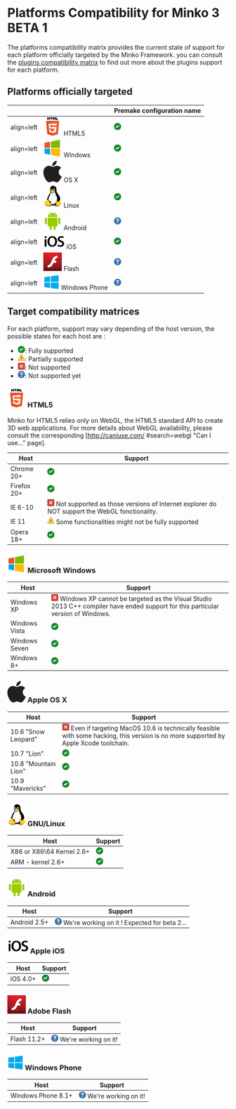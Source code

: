 Platforms Compatibility for Minko 3 BETA 1
==========================================

The platforms compatibility matrix provides the current state of support for each platform officially targeted by the Minko Framework. you can consult the [plugins compatibility matrix](Plugins_compatibility_matrix.md) to find out more about the plugins support for each platform.

Platforms officially targeted
-----------------------------

|                                                                                       |                                              | Premake configuration name       |
|---------------------------------------------------------------------------------------|----------------------------------------------|----------------------------------|
| align=left|![](images/Html5_min.png "fig:images/Html5_min.png") HTML5                 | ![](images/Checked.png "images/Checked.png") | html5                            |
| align=left|![](images/Winmini.png "fig:images/Winmini.png") Windows                   | ![](images/Checked.png "images/Checked.png") | windows32<br/\>windows64        |
| align=left|![](images/Mac_min.png "fig:images/Mac_min.png") OS X                      | ![](images/Checked.png "images/Checked.png") | osx64                            |
| align=left|![](images/Linux_min.png "fig:images/Linux_min.png") Linux                 | ![](images/Checked.png "images/Checked.png") | linux32<br/\>linux64            |
| align=left|![](images/Androidmini.png "fig:images/Androidmini.png") Android           | ![](images/Help_16.png "images/Help_16.png") | N/A (expected for the beta 2...) |
| align=left|![](images/Iso7mini.png "fig:images/Iso7mini.png") iOS                     | ![](images/Checked.png "images/Checked.png") | ios                              |
| align=left|![](images/Flashmini.png "fig:images/Flashmini.png") Flash                 | ![](images/Help_16.png "images/Help_16.png") | N/A                              |
| align=left|![](images/Windows_phone.png "fig:images/Windows_phone.png") Windows Phone | ![](images/Help_16.png "images/Help_16.png") | N/A                              |

Target compatibility matrices
-----------------------------

For each platform, support may vary depending of the host version, the possible states for each host are :

-   ![](images/Checked.png "fig:images/Checked.png"): Fully supported
-   ![](images/Warning.png "fig:images/Warning.png"): Partially supported
-   ![](images/Error.png "fig:images/Error.png"): Not supported
-   ![](images/Help_16.png "fig:images/Help_16.png"): Not supported yet

### ![](images/Html5_min.png "fig:images/Html5_min.png") HTML5

Minko for HTML5 relies only on WebGL, the HTML5 standard API to create 3D web applications. For more details about WebGL availability, please consult the corresponding [<http://caniuse.com/>
#search=webgl "Can I use..." page].

| Host        | Support                                                                                                                                   |
|-------------|-------------------------------------------------------------------------------------------------------------------------------------------|
| Chrome 20+  | ![](images/Checked.png "images/Checked.png")                                                                                              |
| Firefox 20+ | ![](images/Checked.png "images/Checked.png")                                                                                              |
| IE 6-10     | ![](images/Error.png "fig:images/Error.png") Not supported as those versions of Internet explorer do NOT support the WebGL fonctionality. |
| IE 11       | ![](images/Warning.png "fig:images/Warning.png") Some functionalities might not be fully supported                                        |
| Opera 18+   | ![](images/Checked.png "images/Checked.png")                                                                                              |

### ![](images/Winmini.png "fig:images/Winmini.png") Microsoft Windows

| Host          | Support                                                                                                                                                                      |
|---------------|------------------------------------------------------------------------------------------------------------------------------------------------------------------------------|
| Windows XP    | ![](images/Error.png "fig:images/Error.png") Windows XP cannot be targeted as the Visual Studio 2013 C++ compiler have ended support for this particular version of Windows. |
| Windows Vista | ![](images/Checked.png "images/Checked.png")                                                                                                                                 |
| Windows Seven | ![](images/Checked.png "images/Checked.png")                                                                                                                                 |
| Windows 8+    | ![](images/Checked.png "images/Checked.png")                                                                                                                                 |

### ![](images/Mac_min.png "fig:images/Mac_min.png") Apple OS X

| Host                 | Support                                                                                                                                                                          |
|----------------------|----------------------------------------------------------------------------------------------------------------------------------------------------------------------------------|
| 10.6 "Snow Leopard"  | ![](images/Error.png "fig:images/Error.png") Even if targeting MacOS 10.6 is technically feasible with some hacking, this version is no more supported by Apple Xcode toolchain. |
| 10.7 "Lion"          | ![](images/Checked.png "images/Checked.png")                                                                                                                                     |
| 10.8 "Mountain Lion" | ![](images/Checked.png "images/Checked.png")                                                                                                                                     |
| 10.9 "Mavericks"     | ![](images/Checked.png "images/Checked.png")                                                                                                                                     |

### ![](images/Linux_min.png "fig:images/Linux_min.png") GNU/Linux

| Host                       | Support                                      |
|----------------------------|----------------------------------------------|
| X86 or X86\64 Kernel 2.6+ | ![](images/Checked.png "images/Checked.png") |
| ARM - kernel 2.6+          | ![](images/Checked.png "images/Checked.png") |

### ![](images/Androidmini.png "fig:images/Androidmini.png") Android

| Host         | Support                                                                                       |
|--------------|-----------------------------------------------------------------------------------------------|
| Android 2.5+ | ![](images/Help_16.png "fig:images/Help_16.png") We're working on it ! Expected for beta 2... |

### ![](images/Iso7mini.png "fig:images/Iso7mini.png") Apple iOS

| Host     | Support                                      |
|----------|----------------------------------------------|
| iOS 4.0+ | ![](images/Checked.png "images/Checked.png") |

### ![](images/Flashmini.png "fig:images/Flashmini.png") Adobe Flash

| Host        | Support                                                               |
|-------------|-----------------------------------------------------------------------|
| Flash 11.2+ | ![](images/Help_16.png "fig:images/Help_16.png") We're working on it! |

### ![](images/Windows_phone.png "fig:images/Windows_phone.png") Windows Phone

| Host               | Support                                                               |
|--------------------|-----------------------------------------------------------------------|
| Windows Phone 8.1+ | ![](images/Help_16.png "fig:images/Help_16.png") We're working on it! |


